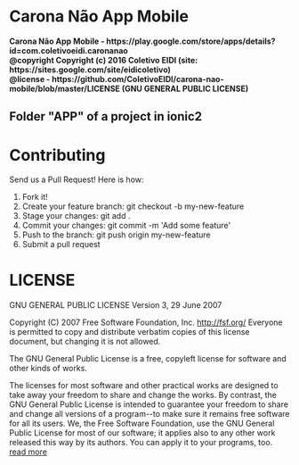 # Carona Não App Mobile

<strong>
  Carona Não App Mobile - https://play.google.com/store/apps/details?id=com.coletivoeidi.caronanao<br/>
  @copyright Copyright (c) 2016 Coletivo EIDI (site: https://sites.google.com/site/eidicoletivo) <br/>
  @license - https://github.com/ColetivoEIDI/carona-nao-mobile/blob/master/LICENSE (GNU GENERAL PUBLIC LICENSE)
 </strong>

## Folder "APP" of a project in ionic2

# Contributing
Send us a Pull Request! Here is how:
1. Fork it!
2. Create your feature branch: git checkout -b my-new-feature
3. Stage your changes: git add .
3. Commit your changes: git commit -m 'Add some feature'
4. Push to the branch: git push origin my-new-feature
5. Submit a pull request

# LICENSE
GNU GENERAL PUBLIC LICENSE
                       Version 3, 29 June 2007

 Copyright (C) 2007 Free Software Foundation, Inc. <http://fsf.org/>
 Everyone is permitted to copy and distribute verbatim copies
 of this license document, but changing it is not allowed.
 
  The GNU General Public License is a free, copyleft license for
  software and other kinds of works.

  The licenses for most software and other practical works are designed
to take away your freedom to share and change the works.  By contrast,
the GNU General Public License is intended to guarantee your freedom to
share and change all versions of a program--to make sure it remains free
software for all its users.  We, the Free Software Foundation, use the
GNU General Public License for most of our software; it applies also to
any other work released this way by its authors.  You can apply it to
your programs, too.
<a href="https://github.com/ColetivoEIDI/carona-nao-mobile/blob/master/LICENSE">read more</a>
